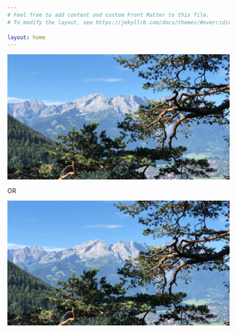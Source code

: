 ```yaml
---
# Feel free to add content and custom Front Matter to this file.
# To modify the layout, see https://jekyllrb.com/docs/themes/#overriding-theme-defaults

layout: home
---
```

![Wetterstein](/assets/img/hiking/Wetterstein-jul.JPG)

OR

![hiking-img-2](/assets/img/hiking/Wetterstein-jul.JPG)
